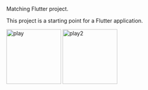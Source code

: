 
Matching Flutter project.


This project is a starting point for a Flutter application.


<img width="143" alt="play" src="https://github.com/user-attachments/assets/cd659847-8771-4c0a-bfb2-b6b74f26baaa">
<img width="143" alt="play2" src="https://github.com/user-attachments/assets/d6342cfe-788d-4ebd-b802-e98c59b3090b">
